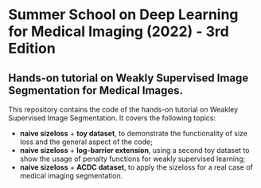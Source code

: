 # Summer School on Deep Learning for Medical Imaging (2022) - 3rd Edition
## Hands-on tutorial on Weakly Supervised Image Segmentation for Medical Images. 

This repository contains the code of the hands-on tutorial on Weakley Supervised Image Segmentation. It covers the following topics:
* **naive sizeloss** + **toy dataset**, to demonstrate the functionality of size loss and the general aspect of the code;
* **naive sizeloss** + **log-barrier extension**, using a second toy dataset to show the usage of penalty functions for weakly supervised learning;
* **naive sizeloss** + **ACDC dataset**, to apply the sizeloss for a real case of medical imaging segmentation.
